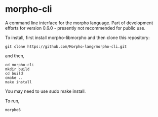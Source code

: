 # morpho-cli

A command line interface for the morpho language. Part of development efforts for version 0.6.0 - presently not recommended for public use.

To install, first install morpho-libmorpho and then clone this repository:

    git clone https://github.com/Morpho-lang/morpho-cli.git

and then,

    cd morpho-cli 
    mkdir build
    cd build
    cmake ..
    make install 

You may need to use sudo make install.

To run,

    morpho6
